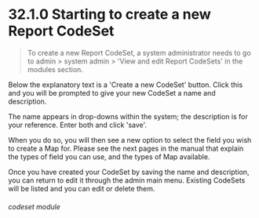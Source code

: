 # 32.1.0 Starting to create a new Report CodeSet

> To create a new Report CodeSet, a system administrator needs to go to admin > system admin > 'View and edit Report CodeSets' in the modules section.

Below the explanatory text is a 'Create a new CodeSet' button. Click this and you will be prompted to give your new
CodeSet a name and description.

The name appears in drop-downs within the system; the description is for your reference.  Enter both and click 'save'.

When you do so, you will then see a new option to select the field you wish to create a Map for.  Please see the 
next pages in the manual that explain the types of field you can use, and the types of Map available.


Once you have created your CodeSet by saving the name and description, you can return to edit it through the admin
main menu.  Existing CodeSets will be listed and you can edit or delete them.

###### codeset module